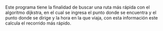 Este programa tiene la finalidad de buscar una ruta más rápida con el algoritmo dijkstra, en el cual se ingresa el punto donde se encuentra y el punto donde se dirige y la hora en la que viaja, con esta información este calcula el recorrido más rápido.

